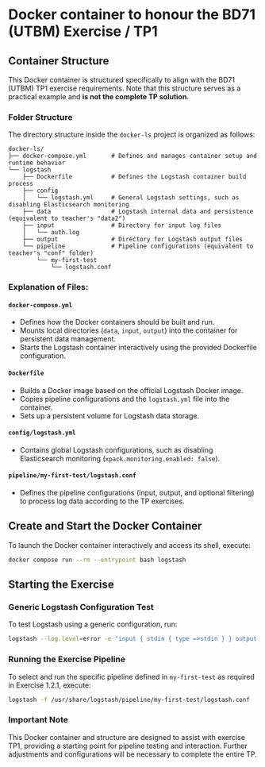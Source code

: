 # Docker container to honour the BD71 (UTBM) Exercise / TP1

## Container Structure

This Docker container is structured specifically to align with the BD71 (UTBM) TP1 exercise requirements. Note that this structure serves as a practical example and **is not the complete TP solution**.

### Folder Structure

The directory structure inside the `docker-ls` project is organized as follows:

```
docker-ls/
├── docker-compose.yml       # Defines and manages container setup and runtime behavior
└── logstash
    ├── Dockerfile           # Defines the Logstash container build process
    ├── config
    │   └── logstash.yml     # General Logstash settings, such as disabling Elasticsearch monitoring
    ├── data                 # Logstash internal data and persistence (equivalent to teacher's "data2")
    ├── input                # Directory for input log files
    │   └── auth.log
    ├── output               # Directory for Logstash output files
    └── pipeline             # Pipeline configurations (equivalent to teacher's "conf" folder)
        └── my-first-test
            └── logstash.conf
```

### Explanation of Files:

#### `docker-compose.yml`
- Defines how the Docker containers should be built and run.
- Mounts local directories (`data`, `input`, `output`) into the container for persistent data management.
- Starts the Logstash container interactively using the provided Dockerfile configuration.

#### `Dockerfile`
- Builds a Docker image based on the official Logstash Docker image.
- Copies pipeline configurations and the `logstash.yml` file into the container.
- Sets up a persistent volume for Logstash data storage.

#### `config/logstash.yml`
- Contains global Logstash configurations, such as disabling Elasticsearch monitoring (`xpack.monitoring.enabled: false`).

#### `pipeline/my-first-test/logstash.conf`
- Defines the pipeline configurations (input, output, and optional filtering) to process log data according to the TP exercises.

## Create and Start the Docker Container

To launch the Docker container interactively and access its shell, execute:

```bash
docker compose run --rm --entrypoint bash logstash
```

## Starting the Exercise

### Generic Logstash Configuration Test

To test Logstash using a generic configuration, run:

```bash
logstash --log.level=error -e "input { stdin { type =>stdin } } output { stdout { codec =>rubydebug } }"
```

### Running the Exercise Pipeline

To select and run the specific pipeline defined in `my-first-test` as required in Exercise 1.2.1, execute:

```bash
logstash -f /usr/share/logstash/pipeline/my-first-test/logstash.conf
```

### Important Note

This Docker container and structure are designed to assist with exercise TP1, providing a starting point for pipeline testing and interaction. Further adjustments and configurations will be necessary to complete the entire TP.